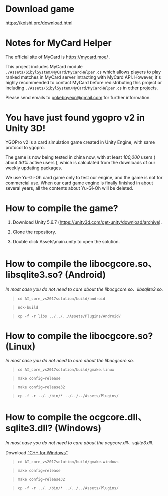# Download game

https://koishi.pro/download.html

# Notes for MyCard Helper

The official site of MyCard is https://mycard.moe/ .

This project includes MyCard module `./Assets/SibylSystem/MyCard/MyCardHelper.cs` which allows players to play ranked matches in MyCard server intracting with MyCard API. However, it's highly recommended to contact MyCard before redistributing this project or including `./Assets/SibylSystem/MyCard/MyCardHelper.cs` in other projects.

Please send emails to pokeboyexn@gmail.com for further information.

# You have just found ygopro v2 in Unity 3D!

YGOPro v2 is a card simulation game created in Unity Engine, with same protocol to ygopro.

The game is now being tested in china now, with at least *100,000* users ( about *30%* active users ), which is calculated from the downloads of our weekly updating packages.

We use Yu-Gi-Oh card game only to test our engine, and the game is not for commercial use. When our card game engine is finally finished in about several years, all the contents about Yu-Gi-Oh will be deleted.

# How to compile the game?

1. Download Unity 5.6.7 (https://unity3d.com/get-unity/download/archive).

2. Clone the repository.

3. Double click Assets\main.unity to open the solution.

# How to compile the libocgcore.so、libsqlite3.so? (Android)

*In most case you do not need to care about the libocgcore.so、libsqlite3.so.*

> `cd AI_core_vs2017solution/build/android`

> `ndk-build`

> `cp -f -r libs ../../../Assets/Plugins/Android/`

# How to compile the libocgcore.so? (Linux)

*In most case you do not need to care about the libocgcore.so.*

> `cd AI_core_vs2017solution/build/gmake.linux`

> `make config=release`

> `make config=release32`

> `cp -f -r ../../bin/* ../../../Assets/Plugins/`

# How to compile the ocgcore.dll、sqlite3.dll? (Windows)

*In most case you do not need to care about the ocgcore.dll、sqlite3.dll.*

Download ["C++ for Windows"](http://www.equation.com/servlet/equation.cmd?fa=fortran)

> `cd AI_core_vs2017solution/build/gmake.windows`

> `make config=release`

> `make config=release32`

> `cp -f -r ../../bin/* ../../../Assets/Plugins/`
